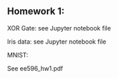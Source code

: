 ## Homework 1:

XOR Gate: see Jupyter notebook file

Iris data: see Jupyter notebook file

MNIST:

See ee596_hw1.pdf
